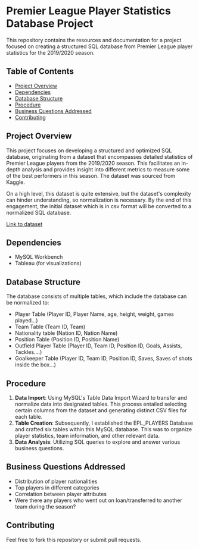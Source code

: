 # Premier League Player Statistics Database Project

This repository contains the resources and documentation for a project focused on creating a structured SQL database from Premier League player statistics for the 2019/2020 season.

## Table of Contents
- [Project Overview](#project-overview)
- [Dependencies](#dependencies)
- [Database Structure](#database-structure)
- [Procedure](#procedure)
- [Business Questions Addressed](#business-questions-addressed)
- [Contributing](#contributing)

## Project Overview
This project focuses on developing a structured and optimized SQL database, originating from a dataset that encompasses detailed statistics of Premier League players from the 2019/2020 season. This facilitates an in-depth analysis and provides insight into different metrics to measure some of the best performers in this season. The dataset was sourced from Kaggle.

On a high level, this dataset is quite extensive, but the dataset's complexity can hinder understanding, so normalization is necessary. By the end of this engagement, the initial dataset which is in csv format will be converted to a normalized SQL database.

[Link to dataset](https://www.kaggle.com/datasets/cashncarry/epl-players-deep-stats-20192020/)

## Dependencies
- MySQL Workbench
- Tableau (for visualizations)

## Database Structure
The database consists of multiple tables, which include
the database can be normalized to: 
-	Player Table (Player ID, Player Name, age, height, weight, games played…)
-	Team Table (Team ID, Team)
-	Nationality table (Nation ID, Nation Name)
-	Position Table (Position ID, Position Name)
-	Outfield Player Table (Player ID, Team ID, Position ID, Goals, Assists, Tackles….)
-	Goalkeeper Table (Player ID, Team ID, Position ID, Saves, Saves of shots inside the box…)


## Procedure
1. **Data Import**: Using MySQL's Table Data Import Wizard to transfer and normalize data into designated tables. This process entailed selecting certain columns from the dataset and generating distinct CSV files for each table.
2. **Table Creation**: Subsequently, I established the EPL_PLAYERS Database and crafted six tables within this MySQL database. This was to organize player statistics, team information, and other relevant data.
3. **Data Analysis**: Utilizing SQL queries to explore and answer various business questions.

## Business Questions Addressed
- Distribution of player nationalities
- Top players in different categories
- Correlation between player attributes
- Were there any players who went out on loan/transferred to another team during the season?


## Contributing
Feel free to fork this repository or submit pull requests.

